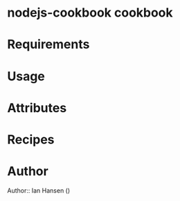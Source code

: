 # nodejs-cookbook cookbook

# Requirements

# Usage

# Attributes

# Recipes

# Author

Author:: Ian Hansen (<ian supershabam com>)
